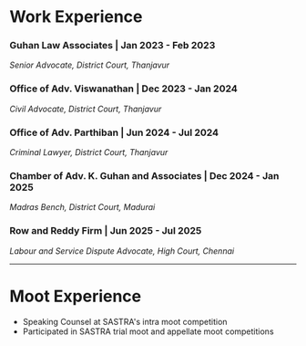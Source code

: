 # Work Experience

### Guhan Law Associates | Jan 2023 - Feb 2023  
*Senior Advocate, District Court, Thanjavur*

### Office of Adv. Viswanathan | Dec 2023 - Jan 2024  
*Civil Advocate, District Court, Thanjavur*

### Office of Adv. Parthiban | Jun 2024 - Jul 2024  
*Criminal Lawyer, District Court, Thanjavur*

### Chamber of Adv. K. Guhan and Associates | Dec 2024 - Jan 2025  
*Madras Bench, District Court, Madurai*

### Row and Reddy Firm | Jun 2025 - Jul 2025  
*Labour and Service Dispute Advocate, High Court, Chennai*

---

# Moot Experience
- Speaking Counsel at SASTRA's intra moot competition  
- Participated in SASTRA trial moot and appellate moot competitions
